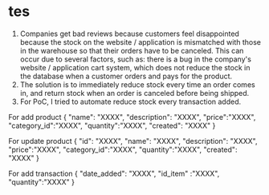 # tes
 1. Companies get bad reviews because customers feel disappointed because the stock on the website / application is mismatched with those in the warehouse so that their orders have to be canceled. This can occur due to several factors, such as: there is a bug in the company's website / application cart system, which does not reduce the stock in the database when a customer orders and pays for the product.
 2. The solution is to immediately reduce stock every time an order comes in, and return stock when an order is canceled before being shipped.
 3. For PoC, I tried to automate reduce stock every transaction added.

 For add product 
 {
"name": "XXXX",
"description": "XXXX",
"price":"XXXX",
"category_id":"XXXX",
"quantity":"XXXX",
"created": "XXXX"
}

For update product 
 {
 "id": "XXXX",
"name": "XXXX",
"description": "XXXX",
"price":"XXXX",
"category_id":"XXXX",
"quantity":"XXXX",
"created": "XXXX"
}

For add transaction
{
"date_added": "XXXX",
"id_item" :"XXXX",
"quantity":"XXXX"
}